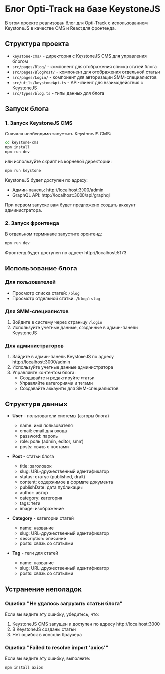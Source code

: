 # Блог Opti-Track на базе KeystoneJS

В этом проекте реализован блог для Opti-Track с использованием KeystoneJS в качестве CMS и React для фронтенда.

## Структура проекта

- `keystone-cms/` - директория с KeystoneJS CMS для управления блогом
- `src/pages/Blog/` - компонент для отображения списка статей блога
- `src/pages/BlogPost/` - компонент для отображения отдельной статьи
- `src/pages/Login/` - компонент для авторизации SMM-специалистов
- `src/utils/keystoneApi.ts` - API-клиент для взаимодействия с KeystoneJS
- `src/types/blog.ts` - типы данных для блога

## Запуск блога

### 1. Запуск KeystoneJS CMS

Сначала необходимо запустить KeystoneJS CMS:

```bash
cd keystone-cms
npm install
npm run dev
```

или используйте скрипт из корневой директории:

```bash
npm run keystone
```

KeystoneJS будет доступен по адресу:
- Админ-панель: http://localhost:3000/admin
- GraphQL API: http://localhost:3000/api/graphql

При первом запуске вам будет предложено создать аккаунт администратора.

### 2. Запуск фронтенда

В отдельном терминале запустите фронтенд:

```bash
npm run dev
```

Фронтенд будет доступен по адресу http://localhost:5173

## Использование блога

### Для пользователей

- Просмотр списка статей: `/blog`
- Просмотр отдельной статьи: `/blog/:slug`

### Для SMM-специалистов

1. Войдите в систему через страницу `/login`
2. Используйте учетные данные, созданные в админ-панели KeystoneJS

### Для администраторов

1. Зайдите в админ-панель KeystoneJS по адресу http://localhost:3000/admin
2. Используйте учетные данные администратора
3. Управляйте контентом блога:
   - Создавайте и редактируйте статьи
   - Управляйте категориями и тегами
   - Создавайте аккаунты для SMM-специалистов

## Структура данных

- **User** - пользователи системы (авторы блога)
  - name: имя пользователя
  - email: email для входа
  - password: пароль
  - role: роль (admin, editor, smm)
  - posts: связь с постами

- **Post** - статьи блога
  - title: заголовок
  - slug: URL-дружественный идентификатор
  - status: статус (published, draft)
  - content: содержимое в формате документа
  - publishDate: дата публикации
  - author: автор
  - category: категория
  - tags: теги
  - image: изображение

- **Category** - категории статей
  - name: название
  - slug: URL-дружественный идентификатор
  - description: описание
  - posts: связь со статьями

- **Tag** - теги для статей
  - name: название
  - slug: URL-дружественный идентификатор
  - posts: связь со статьями

## Устранение неполадок

### Ошибка "Не удалось загрузить статьи блога"

Если вы видите эту ошибку, убедитесь, что:
1. KeystoneJS CMS запущен и доступен по адресу http://localhost:3000
2. В KeystoneJS созданы статьи
3. Нет ошибок в консоли браузера

### Ошибка "Failed to resolve import 'axios'"

Если вы видите эту ошибку, выполните:
```bash
npm install axios
``` 